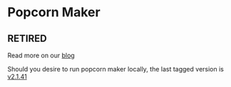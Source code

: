 # Popcorn Maker

## RETIRED

Read more on our [blog](https://blog.webmaker.org/product-update-for-appmaker-and-popcorn-maker)

Should you desire to run popcorn maker locally, the last tagged version is [v2.1.41](https://github.com/mozilla/popcorn.webmaker.org/releases/tag/v2.1.41)
